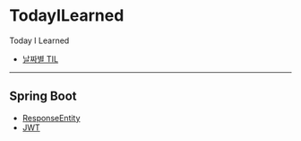 # TodayILearned
Today I Learned

- [날짜별 TIL](https://github.com/sio2whocodes/TodayILearned/blob/main/Dates.md)

---
## Spring Boot

- [ResponseEntity](https://github.com/sio2whocodes/TodayILearned/blob/main/springBoot/responseEntity_210906.md)
- [JWT](https://github.com/sio2whocodes/TodayILearned/blob/main/springBoot/JWT_210908.md)